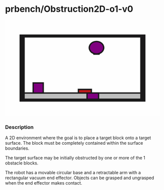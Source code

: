 # prbench/Obstruction2D-o1-v0
![random action GIF](assets/random_action_gifs/Obstruction2D-o1.gif)

### Description
A 2D environment where the goal is to place a target block onto a target surface. The block must be completely contained within the surface boundaries.

The target surface may be initially obstructed by one or more of the 1 obstacle blocks.
    
The robot has a movable circular base and a retractable arm with a rectangular vacuum end effector. Objects can be grasped and ungrasped when the end effector makes contact.

